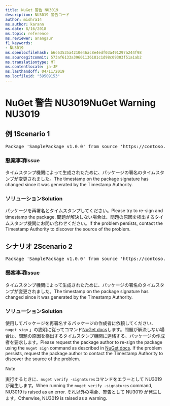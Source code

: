 ```yaml
---
title: NuGet 警告 NU3019
description: NU3019 警告コード
author: mishra14
ms.author: karann
ms.date: 8/16/2018
ms.topic: reference
ms.reviewer: anangaur
f1_keywords:
- NU3019
ms.openlocfilehash: b6c63535a4210e46ac8e4edf03a491297a244f98
ms.sourcegitcommit: 573af6133a39601136181c1d98c09303f51a1ab2
ms.translationtype: MT
ms.contentlocale: ja-JP
ms.lasthandoff: 04/11/2019
ms.locfileid: "59509153"
---
```

# <a name="nuget-warning-nu3019"></a><span data-ttu-id="e7942-103">NuGet 警告 NU3019</span><span class="sxs-lookup"><span data-stu-id="e7942-103">NuGet Warning NU3019</span></span>

## <a name="scenario-1"></a><span data-ttu-id="e7942-104">例 1</span><span class="sxs-lookup"><span data-stu-id="e7942-104">Scenario 1</span></span>

<pre>Package 'SamplePackage v1.0.0' from source 'https://contoso.com/index.json': The timestamp integrity check failed.</pre>

### <a name="issue"></a><span data-ttu-id="e7942-105">懸案事項</span><span class="sxs-lookup"><span data-stu-id="e7942-105">Issue</span></span>

<span data-ttu-id="e7942-106">タイムスタンプ機関によって生成されたために、パッケージの署名のタイムスタンプが変更されました。</span><span class="sxs-lookup"><span data-stu-id="e7942-106">The timestamp on the package signature has changed since it was generated by the Timestamp Authority.</span></span>


### <a name="solution"></a><span data-ttu-id="e7942-107">ソリューション</span><span class="sxs-lookup"><span data-stu-id="e7942-107">Solution</span></span>

<span data-ttu-id="e7942-108">パッケージを再署名とタイムスタンプしてください。</span><span class="sxs-lookup"><span data-stu-id="e7942-108">Please try to re-sign and timestamp the package.</span></span> <span data-ttu-id="e7942-109">問題が解決しない場合は、問題の原因を検出するタイムスタンプ機関にお問い合わせください。</span><span class="sxs-lookup"><span data-stu-id="e7942-109">If the problem persists, contact the Timestamp Authority to discover the source of the problem.</span></span>



## <a name="scenario-2"></a><span data-ttu-id="e7942-110">シナリオ 2</span><span class="sxs-lookup"><span data-stu-id="e7942-110">Scenario 2</span></span>

<pre>Package 'SamplePackage v1.0.0' from source 'https://contoso.com/index.json': The primary signature's timestamp integrity check failed.</pre>

### <a name="issue"></a><span data-ttu-id="e7942-111">懸案事項</span><span class="sxs-lookup"><span data-stu-id="e7942-111">Issue</span></span>

<span data-ttu-id="e7942-112">タイムスタンプ機関によって生成されたために、パッケージの署名のタイムスタンプが変更されました。</span><span class="sxs-lookup"><span data-stu-id="e7942-112">The timestamp on the package signature has changed since it was generated by the Timestamp Authority.</span></span>


### <a name="solution"></a><span data-ttu-id="e7942-113">ソリューション</span><span class="sxs-lookup"><span data-stu-id="e7942-113">Solution</span></span>

<span data-ttu-id="e7942-114">使用してパッケージを再署名するパッケージの作成者に依頼してください、 `nuget sign` 」の説明に従ってコマンド[NuGet docs](https://docs.microsoft.com/en-us/nuget/create-packages/sign-a-package)します。問題が解決しない場合は、問題の原因を検出するタイムスタンプ機関に連絡する、パッケージの作成者を要求します。</span><span class="sxs-lookup"><span data-stu-id="e7942-114">Please request the package author to re-sign the package using the `nuget sign` command as described in [NuGet docs](https://docs.microsoft.com/en-us/nuget/create-packages/sign-a-package). If the problem persists, request the package author to contact the Timestamp Authority to discover the source of the problem.</span></span>


> [!Note]
> <span data-ttu-id="e7942-115">実行するときに、`nuget verify -signatures`コマンドをエラーとして NU3019 が発生します。</span><span class="sxs-lookup"><span data-stu-id="e7942-115">When running the `nuget verify -signatures` command, NU3019 is raised as an error.</span></span> <span data-ttu-id="e7942-116">それ以外の場合、警告として NU3019 が発生します。</span><span class="sxs-lookup"><span data-stu-id="e7942-116">Otherwise, NU3019 is raised as a warning.</span></span>
